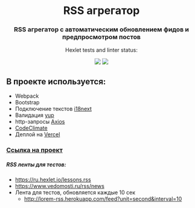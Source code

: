 <h1 align="center">
  <br>
  RSS агрегатор
  <br>
</h1>

<h3 align="center"></a>RSS агрегатор с автоматическим обновлением фидов и предпросмотром постов</h3>
<p align="center">Hexlet tests and linter status:</p>
<p align="center">
  <a href="https://github.com/RoninSK8/frontend-project-lvl3/actions"><img src="https://github.com/RoninSK8/frontend-project-lvl3/workflows/hexlet-check/badge.svg" /></a>
  <a href="https://api.codeclimate.com/v1/badges/a69b4e44ae057aa2acc2/maintainability"><img src="https://api.codeclimate.com/v1/badges/a69b4e44ae057aa2acc2/maintainability" /></a>
</p>

## В проекте используется:
* Webpack
* Bootstrap
* Подключение текстов [i18next](https://vercel.com/)
* Валидация [yup](https://github.com/jquense/yup)
* http-запросы [Axios](https://github.com/axios/axios)
* [CodeClimate](https://codeclimate.com/)
* Деплой на [Vercel](https://vercel.com/)

### [Ссылка на проект](https://roninsk8-rss-reader.vercel.app/)

##### RSS ленты для тестов:
* https://ru.hexlet.io/lessons.rss
* https://www.vedomosti.ru/rss/news
* Лента для тестов, обновляется каждые 10 сек 
  - http://lorem-rss.herokuapp.com/feed?unit=second&interval=10